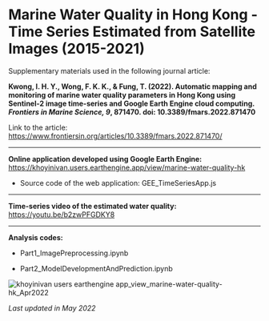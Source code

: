 # Marine Water Quality in Hong Kong - Time Series Estimated from Satellite Images (2015-2021)

Supplementary materials used in the following journal article:

**Kwong, I. H. Y., Wong, F. K. K., & Fung, T. (2022). Automatic mapping and monitoring of marine water quality parameters in Hong Kong using Sentinel-2 image time-series and Google Earth Engine cloud computing. *Frontiers in Marine Science, 9*, 871470. doi: 10.3389/fmars.2022.871470**

Link to the article: https://www.frontiersin.org/articles/10.3389/fmars.2022.871470/

---

**Online application developed using Google Earth Engine:** https://khoyinivan.users.earthengine.app/view/marine-water-quality-hk
*   Source code of the web application: GEE_TimeSeriesApp.js

---

**Time-series video of the estimated water quality:** https://youtu.be/b2zwPFGDKY8

---

**Analysis codes:**

*   Part1_ImagePreprocessing.ipynb

*   Part2_ModelDevelopmentAndPrediction.ipynb

![khoyinivan users earthengine app_view_marine-water-quality-hk_Apr2022](https://user-images.githubusercontent.com/68047356/161700888-ca8e0ee7-b962-48e5-96da-e224ada1982a.png)

*Last updated in May 2022*

